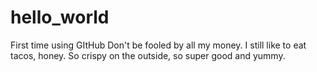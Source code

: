 # hello_world
First time using GItHub
Don't be fooled by all my money. I still like to eat tacos, honey. So crispy on the outside, so super good and yummy.
